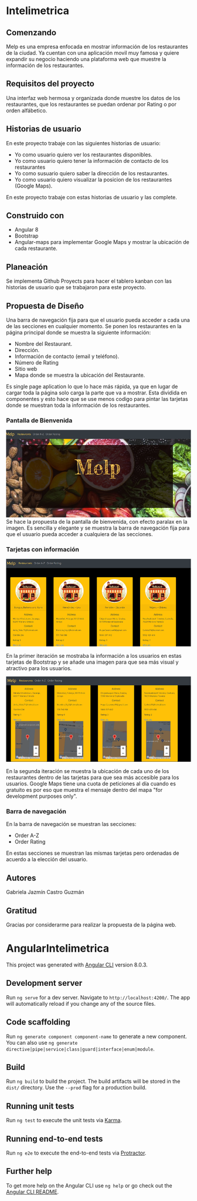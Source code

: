 # Intelimetrica

## Comenzando
Melp es una empresa enfocada en mostrar información de los restaurantes de la ciudad. Ya cuentan con una aplicación movil muy famosa y quiere expandir su negocio haciendo una plataforma web que muestre la información de los restaurantes.

## Requisitos del proyecto 
Una interfaz web hermosa y organizada donde muestre los datos de los restaurantes, que los restaurantes se puedan ordenar por Rating o por orden alfábetico.

## Historias de usuario
En este  proyecto trabaje con las siguientes historias de usuario:
* Yo como usuario quiero ver los restaurantes disponibles.
* Yo como usuario quiero tener la información de contacto de los restaurantes
* Yo como susuario quiero saber la dirección de los restaurantes.
* Yo como usuario quiero visualizar la posicion de los restaurantes (Google Maps).

En este proyecto trabaje con estas historias de usuario y las complete.

## Construido con

* Angular 8
* Bootstrap 
* Angular-maps para implementar Google Maps y mostrar la ubicación de cada restaurante.

## Planeación

Se implementa Github Proyects para hacer el tablero kanban con las historias de usuario que se trabajaron para este proyecto.

## Propuesta de Diseño 
Una barra de navegación fija para que el usuario pueda acceder a cada una de las secciones en cualquier momento. 
Se ponen los restaurantes en la página principal donde se muestra la siguiente información:
* Nombre del Restaurant.
* Dirección.
* Información de contacto (email y teléfono).
* Número de Rating
* Sitio web
* Mapa donde se muestra la ubicación del Restaurante.

Es single page aplication lo que lo hace más rápida, ya que en lugar de cargar toda la página solo carga la parte que va a mostrar.
Esta dividida en componentes y esto hace que se use menos codigo para pintar las tarjetas donde se muestran toda la información de los restaurantes.


### Pantalla de Bienvenida
![Bienvenida](./src/assets/images/melp-readme.png)
Se hace la propuesta de la pantalla de bienvenida, con efecto paralax en la imagen. Es sencilla y elegante y se muestra la barra de navegación fija para que el usuario pueda acceder a cualquiera de las secciones.

### Tarjetas con información
![Trajetas](./src/assets/images/tarjetas-melp.png)


En la primer iteración se mostraba la información a los usuarios en estas tarjetas de Bootstrap y se añade una imagen para que sea más visual y atractivo para los usuarios.

![tarjetas](./src/assets/images/tarjetas-masp.png)


En la segunda iteración se muestra la ubicación de cada uno de los restaurantes dentro de las tarjetas para que sea más accesible para los usuarios. Google Maps tiene una cuota de peticiones al día cuando es gratuito es por eso que muestra el mensaje dentro del mapa "for development purposes only".

### Barra de navegación

En la barra de navegación se muestran las secciones:
* Order A-Z
* Order Rating


En estas secciones se muestran las mismas tarjetas pero ordenadas de acuerdo a la elección del usuario.


## Autores 
Gabriela Jazmín Castro Guzmán

## Gratitud
Gracias por considerarme para realizar la propuesta de la página web.





# AngularIntelimetrica

This project was generated with [Angular CLI](https://github.com/angular/angular-cli) version 8.0.3.

## Development server

Run `ng serve` for a dev server. Navigate to `http://localhost:4200/`. The app will automatically reload if you change any of the source files.

## Code scaffolding

Run `ng generate component component-name` to generate a new component. You can also use `ng generate directive|pipe|service|class|guard|interface|enum|module`.

## Build

Run `ng build` to build the project. The build artifacts will be stored in the `dist/` directory. Use the `--prod` flag for a production build.

## Running unit tests

Run `ng test` to execute the unit tests via [Karma](https://karma-runner.github.io).

## Running end-to-end tests

Run `ng e2e` to execute the end-to-end tests via [Protractor](http://www.protractortest.org/).

## Further help

To get more help on the Angular CLI use `ng help` or go check out the [Angular CLI README](https://github.com/angular/angular-cli/blob/master/README.md).


